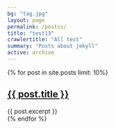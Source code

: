 ```yaml
---
bg: "tag.jpg"
layout: page
permalink: /postss/
title: "test13"
crawlertitle: "All test"
summary: "Posts about jekyll"
active: archive
---
```




{% for post in site.posts limit: 10%}
  <article class="index-page">
    <h2><a href="{{ post.url | relative_url }}">{{ post.title }}</a></h2>
    {{ post.excerpt }}
  </article>
{% endfor %}

